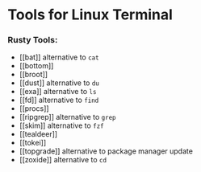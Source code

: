 # Tools for Linux Terminal

### Rusty Tools:

- [[bat]] alternative to `cat`
- [[bottom]]
- [[broot]]
- [[dust]] alternative to `du`
- [[exa]] alternative to `ls`
- [[fd]] alternative to `find`
- [[procs]]
- [[ripgrep]] alternative to `grep`
- [[skim]] alternative to `fzf`
- [[tealdeer]]
- [[tokei]]
- [[topgrade]] alternative to package manager update
- [[zoxide]] alternative to `cd`
